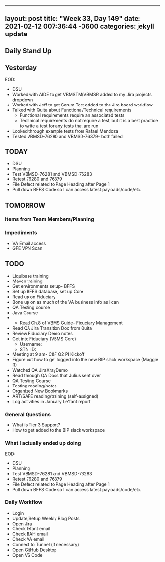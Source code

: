 
---
layout: post
title:  "Week 33, Day 149"
date:   2021-02-12 007:36:44 -0600
categories: jekyll update
---

## Daily Stand Up
## Yesterday
EOD:
* DSU
* Worked with AIDE to get VBMSTM/VBMSR added to my Jira projects dropdown
* Worked with Jeff to get Scrum Test added to the Jira board workflow
* Talked with Quita about Functional/Technical requirements
  * Functional requirements require an associated tests
  * Technical requirements do not require a test, but it is a best practice to write a test for any tests that are run
* Looked through example tests from Rafael Mendoza
* Tested VBMSD-76280 and VBMSD-76379- both failed

## TODAY
* DSU
* Planning
* Test VBMSD-76281 and VBMSD-76283
* Retest 76280 and 76379
* File Defect related to Page Heading after Page 1
* Pull down BFFS Code so I can access latest payloads/code/etc.


## TOMORROW

### Items from Team Members/Planning

### Impediments
* VA Email access
* GFE VPN Scan

## TODO
* Liquibase training
* Maven training
* Get environments setup- BFFS
* Set up BFFS database, set up Core
* Read up on Fiduciary
* Bone up on as much of the VA business info as I can
* QA Testing course
* Java Course
* * Read Ch.8 of VBMS Guide- Fiduciary Management
* Read QA Jira Transition Doc from Quita
* Review Fiduciary Demo notes
* Get into Fiduciary (VBMS Core)
  * Username: 
  * STN_ID:
* Meeting at 9 am- C&F Q2 PI Kickoff
* Figure out how to get logged into the new BIP slack workspace (Maggie R)
* Watched QA JiraXrayDemo 
* Read through QA Docs that Julius sent over
* QA Testing Course
* Testing reading/notes
* Organized New Bookmarks
* ART/SAFE reading/training (self-assigned)
* Log activities in January Le'fant report

### General Questions  
  * What is Tier 3 Support?
  * How to get added to the BIP slack workspace

### What I actually ended up doing
EOD:
* DSU
* Planning
* Test VBMSD-76281 and VBMSD-76283
* Retest 76280 and 76379
* File Defect related to Page Heading after Page 1
* Pull down BFFS Code so I can access latest payloads/code/etc.

### Daily Workflow
* Login
* Update/Setup Weekly Blog Posts
* Open Jira
* Check lefant email
* Check BAH email
* Check VA email
* Connect to Tunnel (if necessary)
* Open GitHub Desktop
* Open VS Code